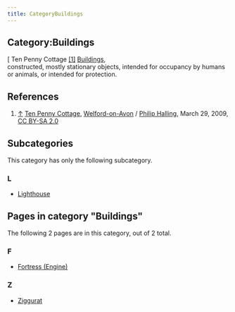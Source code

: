 ```yaml
---
title: CategoryBuildings
---
```

## Category:Buildings



\[ Ten Penny Cottage <a id="cite-note-1" href="#cite-ref-1">[1]</a>
[Buildings](https://en.wikipedia.org/wiki/Building),\
constructed, mostly stationary objects, intended for occupancy by humans or animals, or intended for protection.

## References

1. <a id="cite-ref-1" href="#cite-note-1">↑</a> [Ten Penny Cottage](https://commons.wikimedia.org/wiki/File:Ten-Penny_Cottage,Welford_on_Avon,_Warwickshire_taken_1964_-_geograph.org.uk_-_788352.jpg), [Welford-on-Avon](https://en.wikipedia.org/wiki/Welford-on-Avon) / [Philip Halling](https://www.geograph.org.uk/profile/1837), March 29, 2009, [CC BY-SA 2.0](https://creativecommons.org/licenses/by-sa/2.0/)

## Subcategories

This category has only the following subcategory.

### L

- [Lighthouse](Category:Lighthouse "Category:Lighthouse")

## Pages in category "Buildings"

The following 2 pages are in this category, out of 2 total.

### F

- [Fortress (Engine)](</Fortress_(Engine)> "Fortress (Engine)")

### Z

- [Ziggurat](Ziggurat "Ziggurat")

